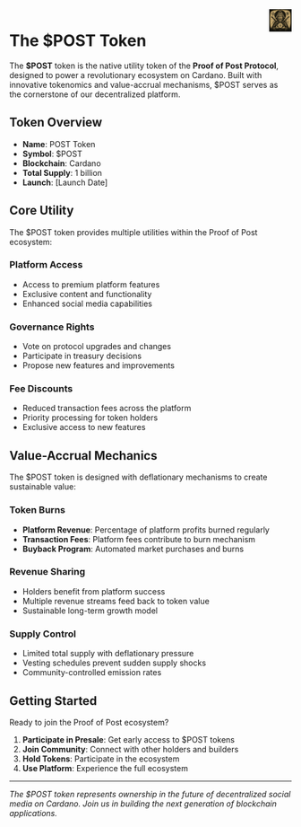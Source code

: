 <img src="../images/utxo-maestro-logo.jpg" alt="POST Token" width="40" height="40" align="right">

# The $POST Token

The **$POST** token is the native utility token of the **Proof of Post Protocol**, designed to power a revolutionary ecosystem on Cardano. Built with innovative tokenomics and value-accrual mechanisms, $POST serves as the cornerstone of our decentralized platform.

## Token Overview

- **Name**: POST Token  
- **Symbol**: $POST
- **Blockchain**: Cardano
- **Total Supply**: 1 billion
- **Launch**: [Launch Date]

## Core Utility

The $POST token provides multiple utilities within the Proof of Post ecosystem:

### Platform Access
- Access to premium platform features
- Exclusive content and functionality
- Enhanced social media capabilities

### Governance Rights
- Vote on protocol upgrades and changes
- Participate in treasury decisions
- Propose new features and improvements


### Fee Discounts
- Reduced transaction fees across the platform
- Priority processing for token holders
- Exclusive access to new features

## Value-Accrual Mechanics

The $POST token is designed with deflationary mechanisms to create sustainable value:

### Token Burns
- **Platform Revenue**: Percentage of platform profits burned regularly
- **Transaction Fees**: Platform fees contribute to burn mechanism  
- **Buyback Program**: Automated market purchases and burns

### Revenue Sharing
- Holders benefit from platform success
- Multiple revenue streams feed back to token value
- Sustainable long-term growth model

### Supply Control
- Limited total supply with deflationary pressure
- Vesting schedules prevent sudden supply shocks
- Community-controlled emission rates

## Getting Started

Ready to join the Proof of Post ecosystem?

1. **Participate in Presale**: Get early access to $POST tokens
2. **Join Community**: Connect with other holders and builders  
3. **Hold Tokens**: Participate in the ecosystem
4. **Use Platform**: Experience the full ecosystem

---

*The $POST token represents ownership in the future of decentralized social media on Cardano. Join us in building the next generation of blockchain applications.*
